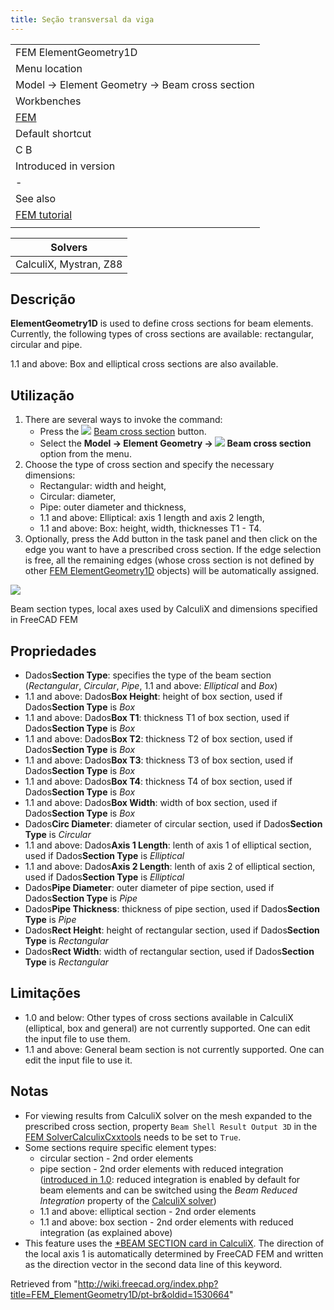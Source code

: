 ```yaml
---
title: Seção transversal da viga
---
```

|  |
| --- |
| FEM ElementGeometry1D |
| Menu location |
| Model → Element Geometry → Beam cross section |
| Workbenches |
| [FEM](/FEM_Workbench "FEM Workbench") |
| Default shortcut |
| C B |
| Introduced in version |
| - |
| See also |
| [FEM tutorial](/FEM_tutorial "FEM tutorial") |
|  |

| Solvers |
| --- |
| CalculiX, Mystran, Z88 |

## Descrição

**ElementGeometry1D** is used to define cross sections for beam elements. Currently, the following types of cross sections are available: rectangular, circular and pipe.

1.1 and above: Box and elliptical cross sections are also available.

## Utilização

1. There are several ways to invoke the command:
   * Press the ![](/images/FEM_ElementGeometry1D.svg) [Beam cross section](/FEM_ElementGeometry1D "FEM ElementGeometry1D") button.
   * Select the **Model → Element Geometry → ![](/images/FEM_ElementGeometry1D.svg) Beam cross section** option from the menu.
2. Choose the type of cross section and specify the necessary dimensions:
   * Rectangular: width and height,
   * Circular: diameter,
   * Pipe: outer diameter and thickness,
   * 1.1 and above: Elliptical: axis 1 length and axis 2 length,
   * 1.1 and above: Box: height, width, thicknesses T1 - T4.
3. Optionally, press the Add button in the task panel and then click on the edge you want to have a prescribed cross section. If the edge selection is free, all the remaining edges (whose cross section is not defined by other [FEM ElementGeometry1D](/FEM_ElementGeometry1D "FEM ElementGeometry1D") objects) will be automatically assigned.

![](/images/FEM_Beam_sections.PNG)

Beam section types, local axes used by CalculiX and dimensions specified in FreeCAD FEM

## Propriedades

* Dados**Section Type**: specifies the type of the beam section (*Rectangular*, *Circular*, *Pipe*, 1.1 and above: *Elliptical* and *Box*)
* 1.1 and above: Dados**Box Height**: height of box section, used if Dados**Section Type** is *Box*
* 1.1 and above: Dados**Box T1**: thickness T1 of box section, used if Dados**Section Type** is *Box*
* 1.1 and above: Dados**Box T2**: thickness T2 of box section, used if Dados**Section Type** is *Box*
* 1.1 and above: Dados**Box T3**: thickness T3 of box section, used if Dados**Section Type** is *Box*
* 1.1 and above: Dados**Box T4**: thickness T4 of box section, used if Dados**Section Type** is *Box*
* 1.1 and above: Dados**Box Width**: width of box section, used if Dados**Section Type** is *Box*
* Dados**Circ Diameter**: diameter of circular section, used if Dados**Section Type** is *Circular*
* 1.1 and above: Dados**Axis 1 Length**: lenth of axis 1 of elliptical section, used if Dados**Section Type** is *Elliptical*
* 1.1 and above: Dados**Axis 2 Length**: lenth of axis 2 of elliptical section, used if Dados**Section Type** is *Elliptical*
* Dados**Pipe Diameter**: outer diameter of pipe section, used if Dados**Section Type** is *Pipe*
* Dados**Pipe Thickness**: thickness of pipe section, used if Dados**Section Type** is *Pipe*
* Dados**Rect Height**: height of rectangular section, used if Dados**Section Type** is *Rectangular*
* Dados**Rect Width**: width of rectangular section, used if Dados**Section Type** is *Rectangular*

## Limitações

* 1.0 and below: Other types of cross sections available in CalculiX (elliptical, box and general) are not currently supported. One can edit the input file to use them.
* 1.1 and above: General beam section is not currently supported. One can edit the input file to use it.

## Notas

* For viewing results from CalculiX solver on the mesh expanded to the prescribed cross section, property `Beam Shell Result Output 3D` in the [FEM SolverCalculixCxxtools](/FEM_SolverCalculixCxxtools "FEM SolverCalculixCxxtools") needs to be set to `True`.
* Some sections require specific element types:
  + circular section - 2nd order elements
  + pipe section - 2nd order elements with reduced integration ([introduced in 1.0](/Release_notes_1.0 "Release notes 1.0"): reduced integration is enabled by default for beam elements and can be switched using the *Beam Reduced Integration* property of the [CalculiX solver](/FEM_SolverCalculixCxxtools "FEM SolverCalculixCxxtools"))
  + 1.1 and above: elliptical section - 2nd order elements
  + 1.1 and above: box section - 2nd order elements with reduced integration (as explained above)
* This feature uses the [\*BEAM SECTION card in CalculiX](https://web.mit.edu/calculix_v2.7/CalculiX/ccx_2.7/doc/ccx/node162.html). The direction of the local axis 1 is automatically determined by FreeCAD FEM and written as the direction vector in the second data line of this keyword.

Retrieved from "<http://wiki.freecad.org/index.php?title=FEM_ElementGeometry1D/pt-br&oldid=1530664>"
